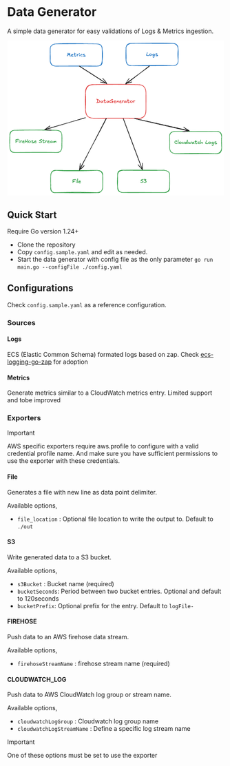 # Data Generator

A simple data generator for easy validations of Logs & Metrics ingestion.

![img.png](resources/architecture.png)

## Quick Start

Require Go version 1.24+

- Clone the repository
- Copy `config.sample.yaml` and edit as needed.
- Start the data generator with config file as the only parameter
  `go run main.go --configFile ./config.yaml`

## Configurations

Check `config.sample.yaml` as a reference configuration.

### Sources

#### Logs

ECS (Elastic Common Schema) formated logs based on zap.
Check [ecs-logging-go-zap](https://github.com/elastic/ecs-logging-go-zap) for adoption

#### Metrics

Generate metrics similar to a CloudWatch metrics entry. Limited support and tobe improved

### Exporters

> [!IMPORTANT]  
> AWS specific exporters require aws.profile to configure with a valid credential profile name.
> And make sure you have sufficient permissions to use the exporter with these credentials.

#### File

Generates a file with new line as data point delimiter.

Available options,

- `file_location` : Optional file location to write the output to. Default to `./out`


#### S3

Write generated data to a S3 bucket.

Available options,

- `s3Bucket` : Bucket name (required)
- `bucketSeconds`: Period between two bucket entries. Optional and default to 120seconds
- `bucketPrefix`: Optional prefix for the entry. Default to `logFile-`

#### FIREHOSE

Push data to an AWS firehose data stream. 

Available options,

- `firehoseStreamName` : firehose stream name (required)

#### CLOUDWATCH_LOG

Push data to AWS CloudWatch log group or stream name.

Available options,

- `cloudwatchLogGroup` : Cloudwatch log group name
- `cloudwatchLogStreamName` : Define a specific log stream name

> [!IMPORTANT]  
> One of these options must be set to use the exporter

